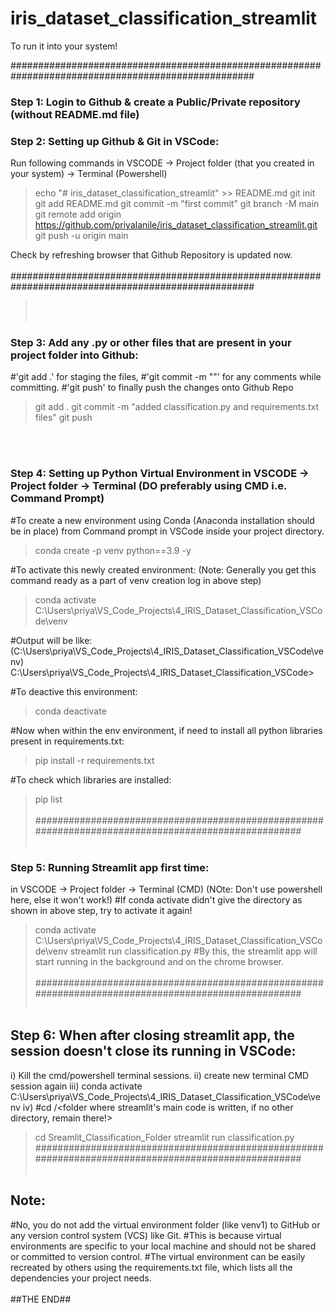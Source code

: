 ﻿# iris_dataset_classification_streamlit 
 To run it into your system! 
 
####################################################################################################
### Step 1: Login to Github & create a Public/Private repository (without README.md file)
### Step 2: Setting up Github & Git in VSCode: 
Run following commands in VSCODE -> Project folder (that you created in your system) -> Terminal (Powershell) 
>echo "# iris_dataset_classification_streamlit" >> README.md 
>git init 
>git add README.md 
>git commit -m "first commit" 
>git branch -M main 
>git remote add origin https://github.com/priyalanile/iris_dataset_classification_streamlit.git 
>git push -u origin main 

Check by refreshing browser that Github Repository is updated now.
<br></br> 
#################################################################################################### 
><br></br>
### Step 3: Add any .py or other files that are present in your project folder into Github: 
#'git add .' for staging the files, 
#'git commit -m "<comments>"' for any comments while committing. 
#'git push' to finally push the changes onto Github Repo 

>git add . 
>git commit -m "added classification.py and requirements.txt files" 
>git push 

<br></br>
### Step 4: Setting up Python Virtual Environment in VSCODE -> Project folder -> Terminal (DO preferably using CMD i.e. Command Prompt)

#To create a new environment using Conda (Anaconda installation should be in place) from Command prompt in VSCode inside your project directory. 
>conda create -p venv python==3.9 -y 

#To activate this newly created environment: (Note: Generally you get this command ready as a part of venv creation log in above step) 
>conda activate C:\Users\priya\VS_Code_Projects\4_IRIS_Dataset_Classification_VSCode\venv 

#Output will be like: 
(C:\Users\priya\VS_Code_Projects\4_IRIS_Dataset_Classification_VSCode\venv) C:\Users\priya\VS_Code_Projects\4_IRIS_Dataset_Classification_VSCode> 

#To deactive this environment: 
>conda deactivate 

#Now when within the env environment, if need to install all python libraries present in requirements.txt: 
>pip install -r requirements.txt 

#To check which libraries are installed: 
>pip list 
<br></br>
#################################################################################################### 
><br></br>
### Step 5: Running Streamlit app first time: 
in VSCODE -> Project folder -> Terminal (CMD) (NOte: Don't use powershell here, else it won't work!) 
#If conda activate didn't give the directory as shown in above step, try to activate it again! 
>conda activate C:\Users\priya\VS_Code_Projects\4_IRIS_Dataset_Classification_VSCode\venv 
>streamlit run classification.py 
#By this, the streamlit app will start running in the background and on the chrome browser. 
><br></br>
#################################################################################################### 
><br></br>
## Step 6: When after closing streamlit app, the session doesn't close its running in VSCode: 
i) Kill the cmd/powershell terminal sessions. 
ii) create new terminal CMD session again 
iii) conda activate C:\Users\priya\VS_Code_Projects\4_IRIS_Dataset_Classification_VSCode\venv 
iv) #cd /<folder where streamlit's main code is written, if no other directory, remain there!> 
>cd Sreamlit_Classification_Folder 
>streamlit run classification.py 
#################################################################################################### 
><br></br>
## Note: 
#No, you do not add the virtual environment folder (like venv1) to GitHub or any version control system (VCS) like Git. 
#This is because virtual environments are specific to your local machine and should not be shared or committed to version control. 
#The virtual environment can be easily recreated by others using the requirements.txt file, which lists all the dependencies your project needs. 
<br></br>
##THE END##

